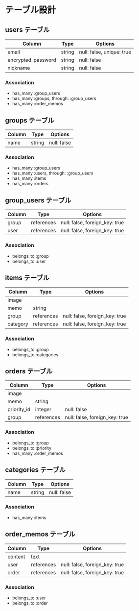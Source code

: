 # テーブル設計

## users テーブル

| Column             | Type   | Options                   |
| ------------------ | ------ | ------------------------- |
| email              | string | null: false, unique: true |
| encrypted_password | string | null: false               |
| nickname           | string | null: false               |

### Association

- has_many :group_users
- has_many :groups, through: :group_users
- has_many :order_memos

## groups テーブル

| Column | Type   | Options     |
| ------ | ------ | ----------- |
| name   | string | null: false |

### Association

- has_many :group_users
- has_many :users, through: :group_users
- has_many :items
- has_many :orders

## group_users テーブル

| Column | Type       | Options                        |
| ------ | ---------- | ------------------------------ |
| group  | references | null: false, foreign_key: true |
| user   | references | null: false, foreign_key: true |

### Association

- belongs_to :group
- belongs_to :user

## items テーブル

| Column      | Type       | Options                        |
| ----------- | ---------- | ------------------------------ |
| image       |            |                                |
| memo        | string     |                                |
| group       | references | null: false, foreign_key: true |
| category    | references | null: false, foreign_key: true |

### Association

- belongs_to :group
- belongs_to :categories

## orders テーブル

| Column      | Type       | Options                        |
| ----------- | ---------- | ------------------------------ |
| image       |            |                                |
| memo        | string     |                                |
| priority_id | integer    | null: false                    |
| group       | references | null: false, foreign_key: true |

### Association

- belongs_to :group
- belongs_to :priority
- has_many :order_memos

## categories テーブル

| Column      | Type       | Options                        |
| ----------- | ---------- | ------------------------------ |
| name        | string     | null: false                    |

### Association

- has_many :items

## order_memos テーブル

| Column      | Type       | Options                        |
| ----------- | ---------- | ------------------------------ |
| content     | text       |                                |
| user        | references | null: false, foreign_key: true |
| order       | references | null: false, foreign_key: true |

### Association

- belongs_to :user
- belongs_to :order
